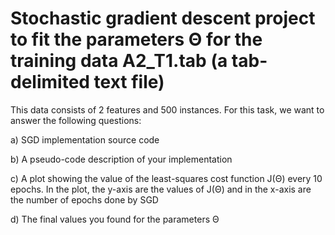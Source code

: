 # Stochastic gradient descent project to fit the parameters Θ for the training data A2_T1.tab (a tab-delimited text file)
This data consists of 2 features and 500 instances. For this task, we want to answer the following questions:

a) SGD implementation source code

b) A pseudo-code description of your implementation

c) A plot showing the value of the least-squares cost function J(Θ) every 10 epochs. In the plot, the y-axis are the values of J(Θ) and in the x-axis are the
number of epochs done by SGD

d) The final values you found for the parameters Θ

